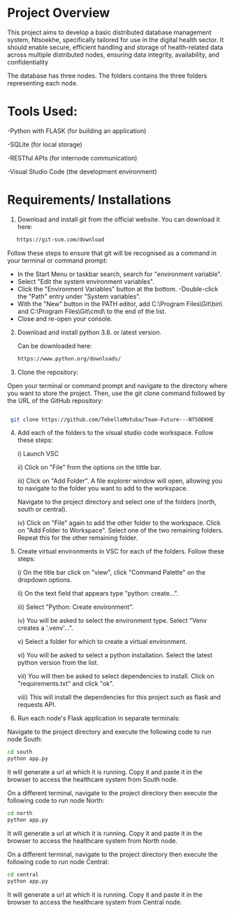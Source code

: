# Project Overview
This project aims to develop a basic distributed database management system, Ntsoekhe,  specifically tailored for use in the digital health sector. It should enable secure, efficient handling  and storage of health-related data across multiple distributed nodes, ensuring data integrity,  availability, and confidentiality

The database has three nodes. The folders contains the three folders representing each node. 

# Tools Used:

-Python with FLASK (for building an application)

-SQLite (for local storage)

-RESTful APIs (for internode communication)

-Visual Studio Code (the development environment)

# Requirements/ Installations
1. Download and install git from the official website.
    You can download it here:
  ```bash
     https://git-scm.com/download
  ```
Follow these steps to ensure that git will be recognised as a command in your terminal or command prompt:

   - In the Start Menu or taskbar search, search for "environment variable".
   - Select "Edit the system environment variables".
   - Click the "Environment Variables" button at the bottom.
   -Double-click the "Path" entry under "System variables".
   - With the "New" button in the PATH editor, add C:\Program Files\Git\bin\ and
     C:\Program Files\Git\cmd\ to the end of the list.
   - Close and re-open your console.

2. Download and install python 3.8. or latest version.

   Can be downloaded here:
   ```bash
   https://www.python.org/downloads/
   ```

3. Clone the repository:
   
Open your terminal or command prompt and navigate to the directory where you want to store the project. Then, use the git clone command followed by the URL of the GitHub repository:

  ```bash
  
   git clone https://github.com/TebelloMotuba/Team-Future---NTSOEKHE
  ```
4. Add each of the folders to the visual studio code workspace. Follow these steps:

    i) Launch VSC
   
    ii) Click on "File" from the options on the tittle bar.
   
    iii) Click on "Add Folder". A file explorer window will open, allowing you to navigate to the folder you want to add to the workspace.
   
   Navigate to the project directory and select one of the folders (north, south or central).
   
    iv)  Click on "File" again to add the other folder to the workspace. Click on "Add Folder to Workspace". Select one of the two remaining folders.
         Repeat this for the other remaining folder.
5. Create virtual environments in VSC for each of the folders. Follow these steps:
   
   i) On the title bar click on "view", click "Command Palette" on the dropdown options.
   
   ii) On the text field that appears type "python: create...".
   
   iii) Select "Python: Create environment".
   
   iv) You will be asked to select the environment type. Select "Venv creates a '.venv'...".

   v) Select a folder for which to create a virtual environment.
   
   vi) You will be asked to select a python installation. Select the latest python version from the list.
   
   vii) You will then be asked to select dependencies to install. Click on "requirements.txt" and click "ok".
   
   viii) This will install the dependencies for this project such as flask and requests API.

    
   

6. Run each node's Flask application in separate terminals:
   
  Navigate to the project directory and execute the following code to run node South:
```bash
cd south
python app.py
```
It will generate a url at which it is running. Copy it and paste it in the browser to access the healthcare system from South node.

On a different terminal, navigate to the project directory then execute the following code to run node North:
```bash
cd north
python app.py
```
It will generate a url at which it is running. Copy it and paste it in the browser to access the healthcare system from North node.

On a different terminal, navigate to the project directory then execute the following code to run node Central:
```bash
cd central
python app.py
```
It will generate a url at which it is running. Copy it and paste it in the browser to access the healthcare system from Central node.





